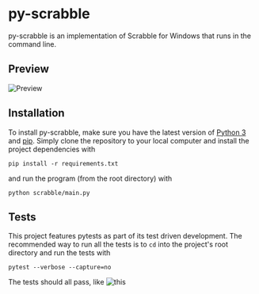 # py-scrabble

py-scrabble is an implementation of Scrabble for Windows that runs in the command line. 

## Preview

![Preview](https://media.giphy.com/media/PvjLbMySMx1sjOVU4G/giphy.gif)

## Installation
To install py-scrabble, make sure you have the latest version of [Python 3](https://www.python.org/) and [pip](https://pypi.org/project/pip/). Simply clone the repository to your local computer and install the project dependencies with 
```
pip install -r requirements.txt
```
and run the program (from the root directory) with 
```
python scrabble/main.py
```

## Tests
This project features pytests as part of its test driven development. The recommended way to run all the tests is to `cd` into the project's root directory and run the tests with
```
pytest --verbose --capture=no
```
The tests should all pass, like ![this](https://i.imgur.com/YWII6Kd.png)
